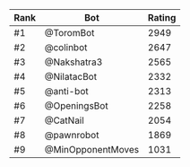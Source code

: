 Rank|Bot|Rating
---|---|---
#1|@ToromBot|2949
#2|@colinbot|2647
#3|@Nakshatra3|2565
#4|@NilatacBot|2332
#5|@anti-bot|2313
#6|@OpeningsBot|2258
#7|@CatNail|2054
#8|@pawnrobot|1869
#9|@MinOpponentMoves|1031
